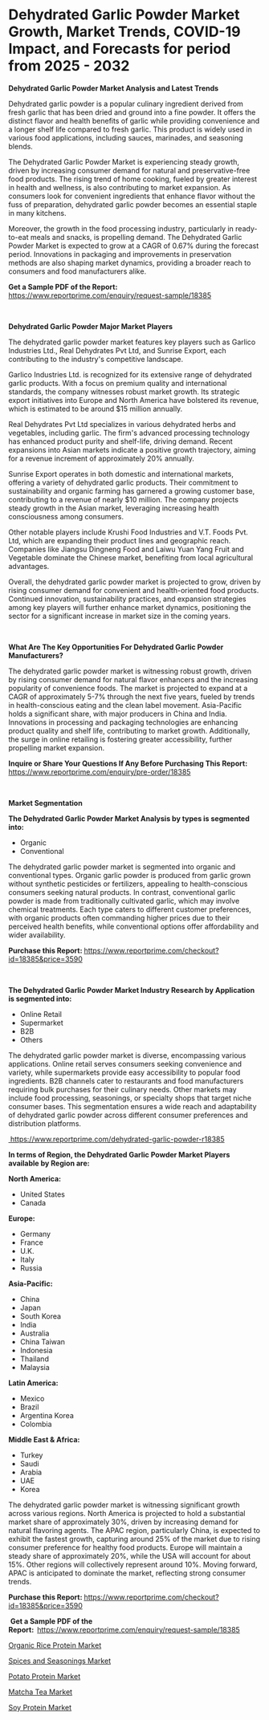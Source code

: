 <p><h1>Dehydrated Garlic Powder Market Growth, Market Trends, COVID-19 Impact, and Forecasts for period from 2025 - 2032</h1></p><p><strong>Dehydrated Garlic Powder Market Analysis and Latest Trends</strong></p>
<p><p>Dehydrated garlic powder is a popular culinary ingredient derived from fresh garlic that has been dried and ground into a fine powder. It offers the distinct flavor and health benefits of garlic while providing convenience and a longer shelf life compared to fresh garlic. This product is widely used in various food applications, including sauces, marinades, and seasoning blends.</p><p>The Dehydrated Garlic Powder Market is experiencing steady growth, driven by increasing consumer demand for natural and preservative-free food products. The rising trend of home cooking, fueled by greater interest in health and wellness, is also contributing to market expansion. As consumers look for convenient ingredients that enhance flavor without the fuss of preparation, dehydrated garlic powder becomes an essential staple in many kitchens. </p><p>Moreover, the growth in the food processing industry, particularly in ready-to-eat meals and snacks, is propelling demand. The Dehydrated Garlic Powder Market is expected to grow at a CAGR of 0.67% during the forecast period. Innovations in packaging and improvements in preservation methods are also shaping market dynamics, providing a broader reach to consumers and food manufacturers alike.</p></p>
<p><strong>Get a Sample PDF of the Report:&nbsp;</strong> <a href="https://www.reportprime.com/enquiry/request-sample/18385?utm_campaign=1870&utm_medium=2&utm_source=Github&utm_content=ia&utm_term=19032025&utm_id=dehydrated-garlic-powder">https://www.reportprime.com/enquiry/request-sample/18385</a></p>
<p>&nbsp;</p>
<p><strong>Dehydrated Garlic Powder Major Market Players</strong></p>
<p><p>The dehydrated garlic powder market features key players such as Garlico Industries Ltd., Real Dehydrates Pvt Ltd, and Sunrise Export, each contributing to the industry's competitive landscape. </p><p>Garlico Industries Ltd. is recognized for its extensive range of dehydrated garlic products. With a focus on premium quality and international standards, the company witnesses robust market growth. Its strategic export initiatives into Europe and North America have bolstered its revenue, which is estimated to be around $15 million annually.</p><p>Real Dehydrates Pvt Ltd specializes in various dehydrated herbs and vegetables, including garlic. The firm's advanced processing technology has enhanced product purity and shelf-life, driving demand. Recent expansions into Asian markets indicate a positive growth trajectory, aiming for a revenue increment of approximately 20% annually.</p><p>Sunrise Export operates in both domestic and international markets, offering a variety of dehydrated garlic products. Their commitment to sustainability and organic farming has garnered a growing customer base, contributing to a revenue of nearly $10 million. The company projects steady growth in the Asian market, leveraging increasing health consciousness among consumers.</p><p>Other notable players include Krushi Food Industries and V.T. Foods Pvt. Ltd, which are expanding their product lines and geographic reach. Companies like Jiangsu Dingneng Food and Laiwu Yuan Yang Fruit and Vegetable dominate the Chinese market, benefiting from local agricultural advantages.</p><p>Overall, the dehydrated garlic powder market is projected to grow, driven by rising consumer demand for convenient and health-oriented food products. Continued innovation, sustainability practices, and expansion strategies among key players will further enhance market dynamics, positioning the sector for a significant increase in market size in the coming years.</p></p>
<p>&nbsp;</p>
<p><strong>What Are The Key Opportunities For Dehydrated Garlic Powder Manufacturers?</strong></p>
<p><p>The dehydrated garlic powder market is witnessing robust growth, driven by rising consumer demand for natural flavor enhancers and the increasing popularity of convenience foods. The market is projected to expand at a CAGR of approximately 5-7% through the next five years, fueled by trends in health-conscious eating and the clean label movement. Asia-Pacific holds a significant share, with major producers in China and India. Innovations in processing and packaging technologies are enhancing product quality and shelf life, contributing to market growth. Additionally, the surge in online retailing is fostering greater accessibility, further propelling market expansion.</p></p>
<p><strong>Inquire or Share Your Questions If Any Before Purchasing This Report:</strong> <a href="https://www.reportprime.com/enquiry/pre-order/18385?utm_campaign=1870&utm_medium=2&utm_source=Github&utm_content=ia&utm_term=19032025&utm_id=dehydrated-garlic-powder">https://www.reportprime.com/enquiry/pre-order/18385</a></p>
<p>&nbsp;</p>
<p><strong>Market Segmentation</strong></p>
<p><strong>The Dehydrated Garlic Powder Market Analysis by types is segmented into:</strong></p>
<p><ul><li>Organic</li><li>Conventional</li></ul></p>
<p><p>The dehydrated garlic powder market is segmented into organic and conventional types. Organic garlic powder is produced from garlic grown without synthetic pesticides or fertilizers, appealing to health-conscious consumers seeking natural products. In contrast, conventional garlic powder is made from traditionally cultivated garlic, which may involve chemical treatments. Each type caters to different customer preferences, with organic products often commanding higher prices due to their perceived health benefits, while conventional options offer affordability and wider availability.</p></p>
<p><strong>Purchase this Report:&nbsp;</strong><a href="https://www.reportprime.com/checkout?id=18385&price=3590&utm_campaign=1870&utm_medium=2&utm_source=Github&utm_content=ia&utm_term=19032025&utm_id=dehydrated-garlic-powder">https://www.reportprime.com/checkout?id=18385&price=3590</a></p>
<p>&nbsp;</p>
<p><strong>The Dehydrated Garlic Powder Market Industry Research by Application is segmented into:</strong></p>
<p><ul><li>Online Retail</li><li>Supermarket</li><li>B2B</li><li>Others</li></ul></p>
<p><p>The dehydrated garlic powder market is diverse, encompassing various applications. Online retail serves consumers seeking convenience and variety, while supermarkets provide easy accessibility to popular food ingredients. B2B channels cater to restaurants and food manufacturers requiring bulk purchases for their culinary needs. Other markets may include food processing, seasonings, or specialty shops that target niche consumer bases. This segmentation ensures a wide reach and adaptability of dehydrated garlic powder across different consumer preferences and distribution platforms.</p></p>
<p><a href="https://www.reportprime.com/dehydrated-garlic-powder-r18385?utm_campaign=1870&utm_medium=2&utm_source=Github&utm_content=ia&utm_term=19032025&utm_id=dehydrated-garlic-powder">&nbsp;https://www.reportprime.com/dehydrated-garlic-powder-r18385</a></p>
<p><strong>In terms of Region, the Dehydrated Garlic Powder Market Players available by Region are:</strong></p>
<p>
    <p> <strong> North America: </strong>
        <ul>
            <li>United States</li>
            <li>Canada</li>
        </ul>
        </p> 
    <p> <strong> Europe: </strong>
        <ul>
            <li>Germany</li>
            <li>France</li>
            <li>U.K.</li>
            <li>Italy</li>
            <li>Russia</li>
        </ul>
        </p> 
    <p> <strong> Asia-Pacific: </strong>
        <ul>
            <li>China</li>
            <li>Japan</li>
            <li>South Korea</li>
            <li>India</li>
            <li>Australia</li>
            <li>China Taiwan</li>
            <li>Indonesia</li>
            <li>Thailand</li>
            <li>Malaysia</li>
        </ul>
        </p> 
    <p> <strong> Latin America: </strong>
        <ul>
            <li>Mexico</li>
            <li>Brazil</li>
            <li>Argentina Korea</li>
            <li>Colombia</li>
        </ul>
        </p> 
    <p> <strong> Middle East & Africa: </strong>
        <ul>
            <li>Turkey</li>
            <li>Saudi</li>
            <li>Arabia</li>
            <li>UAE</li>
            <li>Korea</li>
        </ul>
    </p>
    </p>
<p><p>The dehydrated garlic powder market is witnessing significant growth across various regions. North America is projected to hold a substantial market share of approximately 30%, driven by increasing demand for natural flavoring agents. The APAC region, particularly China, is expected to exhibit the fastest growth, capturing around 25% of the market due to rising consumer preference for healthy food products. Europe will maintain a steady share of approximately 20%, while the USA will account for about 15%. Other regions will collectively represent around 10%. Moving forward, APAC is anticipated to dominate the market, reflecting strong consumer trends.</p></p>
<p><strong>Purchase this Report: </strong><a href="https://www.reportprime.com/checkout?id=18385&price=3590&utm_campaign=1870&utm_medium=2&utm_source=Github&utm_content=ia&utm_term=19032025&utm_id=dehydrated-garlic-powder">https://www.reportprime.com/checkout?id=18385&price=3590</a></p>
<p>&nbsp;<strong>Get a Sample PDF of the Report:&nbsp;&nbsp;</strong><a href="https://www.reportprime.com/enquiry/request-sample/18385?utm_campaign=1870&utm_medium=2&utm_source=Github&utm_content=ia&utm_term=19032025&utm_id=dehydrated-garlic-powder">https://www.reportprime.com/enquiry/request-sample/18385</a></p>
<p><strong></strong></p>
<p><p><a href="https://github.com/kleyderoomes/Market-Research-Report-List-1/blob/main/organic-rice-protein-market.md?utm_campaign=1870&utm_medium=2&utm_source=Github&utm_content=ia&utm_term=19032025&utm_id=dehydrated-garlic-powder">Organic Rice Protein Market</a></p><p><a href="https://github.com/hoppeellia6b/Market-Research-Report-List-1/blob/main/spices-and-seasonings-market.md?utm_campaign=1870&utm_medium=2&utm_source=Github&utm_content=ia&utm_term=19032025&utm_id=dehydrated-garlic-powder">Spices and Seasonings Market</a></p><p><a href="https://github.com/nedzazollo74/Market-Research-Report-List-1/blob/main/potato-protein-market.md?utm_campaign=1870&utm_medium=2&utm_source=Github&utm_content=ia&utm_term=19032025&utm_id=dehydrated-garlic-powder">Potato Protein Market</a></p><p><a href="https://github.com/evraltandre36/Market-Research-Report-List-1/blob/main/matcha-tea-market.md?utm_campaign=1870&utm_medium=2&utm_source=Github&utm_content=ia&utm_term=19032025&utm_id=dehydrated-garlic-powder">Matcha Tea Market</a></p><p><a href="https://github.com/cavushjla/Market-Research-Report-List-1/blob/main/soy-protein-market.md?utm_campaign=1870&utm_medium=2&utm_source=Github&utm_content=ia&utm_term=19032025&utm_id=dehydrated-garlic-powder">Soy Protein Market</a></p></p>
